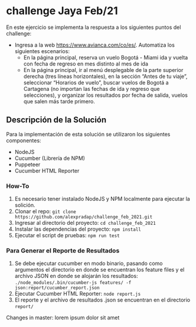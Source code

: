 # challenge Jaya Feb/21

En este ejercicio se implementa la respuesta a los siguientes puntos del challenge:
* Ingresa a la web https://www.avianca.com/co/es/. Automatiza los siguientes escenarios:
  * En la página principal, reserva un vuelo Bogotá - Miami ida y vuelta con fecha de regreso en mes distinto al mes de ida
  * En la página principal, ir al menú desplegable de la parte superior derecha (tres líneas horizontales), en la sección “Antes de tu viaje”, seleccionar “Horarios de vuelo”, buscar vuelos de Bogotá a Cartagena (no importan las fechas de ida y regreso que selecciones), y organizar los resultados por fecha de salida, vuelos que salen más tarde primero.

## Descripción de la Solución

Para la implementación de esta solución se utilizaron los siguientes componentes:
* NodeJS
* Cucumber (Librería de NPM)
* Puppeteer
* Cucumber HTML Reporter

### How-To

1. Es necesario tener instalado NodeJS y NPM localmente para ejecutar la solición.
2. Clonar el repo: `git clone https://github.com/alexpradap/challenge_feb_2021.git`
3. Ingresar al directorio del proyecto: `cd challenge_feb_2021`
4. Instalar las dependencias del proyecto: `npm install`
5. Ejecutar el script de pruebas: `npm run test`

### Para Generar el Reporte de Resultados

1. Se debe ejecutar cucumber en modo binario, pasando como argumentos el directorio en donde se encuentran los feature files y el archivo JSON en donde se alojarán los resultados:
`./node_modules/.bin/cucumber-js features/ -f json:report/cucumber_report.json`
2. Ejecutar Cucumber HTML Reporter:
`node report.js`
3. El reporte y el archivo de resultados .json se encuentran en el directorio `report/`

Changes in master: lorem ipsum dolor sit amet
